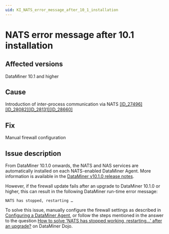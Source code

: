 ```yaml
---
uid: KI_NATS_error_message_after_10_1_installation
---
```


# NATS error message after 10.1 installation

## Affected versions

DataMiner 10.1 and higher

## Cause

Introduction of inter-process communication via NATS [[ID_27496][ID_28082][ID_28131][ID_28660]](xref:General_Main_Release_10.1.0_new_features_1#gradual-introduction-of-inter-process-communication-via-nats-id_27496id_28082id_28131-id_28233id_28660)

## Fix

Manual firewall configuration

## Issue description

From DataMiner 10.1.0 onwards, the NATS and NAS services are automatically installed on each NATS-enabled DataMiner Agent. More information is available in the [DataMiner v10.1.0 release notes](xref:General_Main_Release_10.1.0_new_features_1#gradual-introduction-of-inter-process-communication-via-nats-id_27496id_28082id_28131-id_28233id_28660).

However, if the firewall update fails after an upgrade to DataMiner 10.1.0 or higher, this can result in the following DataMiner run-time error message:

`NATS has stopped, restarting …`

To solve this issue, manually configure the firewall settings as described in [Configuring a DataMiner Agent](xref:Configuring_a_DataMiner_Agent), or follow the steps mentioned in the answer to the question [How to solve 'NATS has stopped working, restarting…' after an upgrade?](https://community.dataminer.services/question/how-to-solve-nats-has-stopped-working-restarting-after-an-upgrade/) on DataMiner Dojo.
